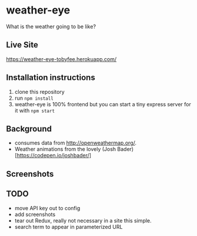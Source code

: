 # weather-eye
What is the weather going to be like?

## Live Site
https://weather-eye-tobyfee.herokuapp.com/


## Installation instructions
1. clone this repository
2. run `npm install`
1. weather-eye is 100% frontend but you can start a tiny express server for it with `npm start`

## Background
* consumes data from http://openweathermap.org/.
* Weather animations from the lovely (Josh Bader)[https://codepen.io/joshbader/]


## Screenshots

## TODO
* move API key out to config
* add screenshots
* tear out Redux, really not necessary in a site this simple.
* search term to appear in parameterized URL
